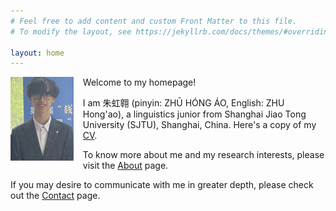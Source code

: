 ```yaml
---
# Feel free to add content and custom Front Matter to this file.
# To modify the layout, see https://jekyllrb.com/docs/themes/#overriding-theme-defaults

layout: home
---
```

<style>
    .float-left {
        float: left;
        margin: 0 15px 15px 0;
        width: 20%;
        height: auto;
    }
</style>

<img src="/assets/images/mypic.jpg" alt="替代文本" class="float-left">


Welcome to my homepage!

I am 朱虹翱 (pinyin: ZHŪ HÓNG ÁO, English: ZHU Hong'ao), a linguistics junior from Shanghai Jiao Tong University (SJTU), Shanghai, China. Here's a copy of my [CV].

To know more about me and my research interests, please visit the [About] page.

If you may desire to communicate with me in greater depth, please check out the [Contact] page.

[About]: /about.markdown/
[Contact]: /contact.markdown/
[CV]: /assets/pdf/CV.pdf